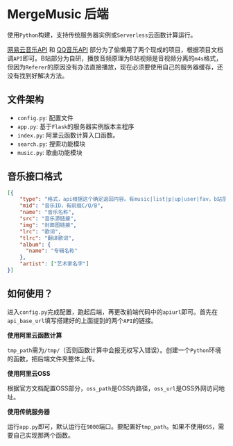 # MergeMusic 后端

使用`Python`构建，支持传统服务器实例或`Serverless`云函数计算运行。

[网易云音乐API](https://github.com/Binaryify/NeteaseCloudMusicApi) 和 [QQ音乐API](https://github.com/jsososo/QQMusicApi) 部分为了偷懒用了两个现成的项目，根据项目文档调`API`即可。B站部分为自研，播放音频原理为B站视频是音视频分离的`m4s`格式，但因为`Referer`的原因没有办法直接播放，现在必须要使用自己的服务器缓存，还没有找到好解决方法。

## 文件架构

* `config.py`: 配置文件
* `app.py`: 基于`Flask`的服务器实例版本主程序
* `index.py`: 阿里云函数计算入口函数。
* `search.py`: 搜索功能模块
* `music.py`: 歌曲功能模块

## 音乐接口格式
```json
[{
    "type": "格式，api根据这个确定返回内容。有music|list|p|up|user|fav，b站层级比较多",
    "mid": "音乐ID，有前缀C/Q/B",
    "name": "音乐名称",
    "src": "音乐源链接",
    "img": "封面图链接",
    "lrc": "歌词",
    "tlrc": "翻译歌词",
    "album": {
      "name": "专辑名称"
    },
    "artist": ["艺术家名字"]
}]
```

## 如何使用？

进入`config.py`完成配置，跑起后端，再更改前端代码中的`apiurl`即可。首先在`api_base_url`填写搭建好的上面提到的两个`API`的链接。

**使用阿里云函数计算**

`tmp_path`需为`/tmp/`（否则函数计算中会报无权写入错误）。创建一个`Python`环境的函数，把后端文件夹整体上传。


**使用阿里云OSS**

根据官方文档配置OSS部分，`oss_path`是OSS内路径，`oss_url`是OSS外网访问地址。

**使用传统服务器**

运行`app.py`即可，默认运行在`9000`端口。要配置好`tmp_path`。如果不使用`OSS`，需要自己实现那两个函数。
